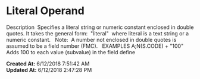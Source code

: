 # Literal Operand 

Description  Specifies a literal string or numeric constant enclosed in double quotes. It takes the general form:  "literal"  where literal is a text string or a numeric constant.   Note:  A number not enclosed in double quotes is assumed to be a field number (FMC).   EXAMPLES A;N(S.CODE) + "100" Adds 100 to each value (subvalue) in the field define  

**Created At:** 6/12/2018 7:51:42 AM  
**Updated At:** 6/12/2018 2:47:28 PM  

